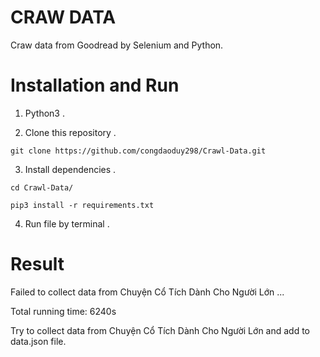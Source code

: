 # CRAW DATA 

  Craw data from Goodread by Selenium and Python. 

# Installation and Run

  1. Python3 .
  
  2. Clone this repository .

    git clone https://github.com/congdaoduy298/Crawl-Data.git 

  3. Install dependencies .

    cd Crawl-Data/
   
    pip3 install -r requirements.txt 
   
  4. Run file by terminal .

# Result 
    
   Failed to collect data from Chuyện Cổ Tích Dành Cho Người Lớn ...
    
   Total running time: 6240s

   Try to collect data from Chuyện Cổ Tích Dành Cho Người Lớn and add to data.json file. 

